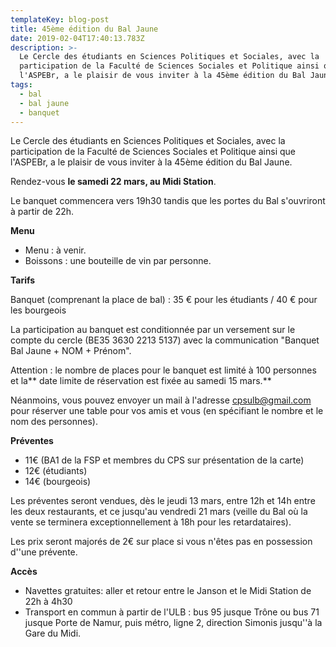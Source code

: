 ```yaml
---
templateKey: blog-post
title: 45ème édition du Bal Jaune
date: 2019-02-04T17:40:13.783Z
description: >-
  Le Cercle des étudiants en Sciences Politiques et Sociales, avec la
  participation de la Faculté de Sciences Sociales et Politique ainsi que
  l'ASPEBr, a le plaisir de vous inviter à la 45ème édition du Bal Jaune.
tags:
  - bal
  - bal jaune
  - banquet
---
```

Le Cercle des étudiants en Sciences Politiques et Sociales, avec la participation de la Faculté de Sciences Sociales et Politique ainsi que l'ASPEBr, a le plaisir de vous inviter à la 45ème édition du Bal Jaune.

Rendez-vous **le samedi 22 mars, au Midi Station**.

Le banquet commencera vers 19h30 tandis que les portes du Bal s'ouvriront à partir de 22h.

**Menu**

* Menu : à venir.
* Boissons : une bouteille de vin par personne.

**Tarifs**

Banquet (comprenant la place de bal) : 35 € pour les étudiants / 40 € pour les bourgeois

La participation au banquet est conditionnée par un versement sur le compte du cercle (BE35 3630 2213 5137) avec la communication "Banquet Bal Jaune + NOM + Prénom".

Attention : le nombre de places pour le banquet est limité à 100 personnes et la** date limite de réservation est fixée au samedi 15 mars.** 

Néanmoins, vous pouvez envoyer un mail à l'adresse <a href="mailto:cpsulb@gmail.com" target="_blank">cpsulb@gmail.com</a> pour réserver une table pour vos amis et vous (en spécifiant le nombre et le nom des personnes).

**Préventes**

* 11€ (BA1 de la FSP et membres du CPS sur présentation de la carte)
* 12€ (étudiants)
* 14€ (bourgeois)

Les préventes seront vendues, dès le jeudi 13 mars, entre 12h et 14h entre les deux restaurants, et ce jusqu'au vendredi 21 mars (veille du Bal où la vente se terminera exceptionnellement à 18h pour les retardataires).

Les prix seront majorés de 2€ sur place si vous n'êtes pas en possession d''une prévente.

**Accès**

* Navettes gratuites: aller et retour entre le Janson et le Midi Station de 22h à 4h30
* Transport en commun à partir de l'ULB : bus 95 jusque Trône ou bus 71 jusque Porte de Namur, puis métro, ligne 2, direction Simonis jusqu''à la Gare du Midi.

